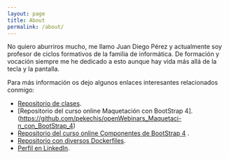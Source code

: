 ```yaml
---
layout: page
title: About
permalink: /about/
---
```


No quiero aburriros mucho, me llamo Juan Diego Pérez y actualmente soy profesor de ciclos formativos de la familia de informática. De formación y vocación siempre me he dedicado a esto aunque  hay vida más allá de la tecla y la pantalla. 

Para más información os dejo algunos enlaces interesantes relacionados conmigo:

- [Repositorio de clases](https://github.com/pekechis/teaching_examples).
- [Repositorio del curso online Maquetación con BootStrap 4].(https://github.com/pekechis/openWebinars_Maquetaci-n_con_BootStrap_4)
- [Repositorio del curso online Componentes de BootStrap 4](https://github.com/pekechis/openWebinars_Componentes_BootStrap_4) .
- [Repositorio con diversos Dockerfiles](https://github.com/pekechis/Dockefiles).
- [Perfil en LinkedIn](https://www.linkedin.com/in/juandiegoperez/).

